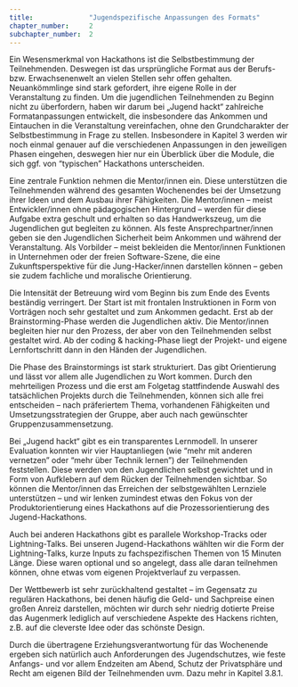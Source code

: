 ```yaml
---
title:				"Jugendspezifische Anpassungen des Formats"
chapter_number: 	2
subchapter_number:	2
---
```


Ein Wesensmerkmal von Hackathons ist die Selbstbestimmung der Teilnehmenden. Deswegen ist das ursprüngliche Format aus der Berufs- bzw. Erwachsenenwelt an vielen Stellen sehr offen gehalten. Neuankömmlinge sind stark gefordert, ihre eigene Rolle in der Veranstaltung zu finden. Um die jugendlichen Teilnehmenden zu Beginn nicht zu überfordern, haben wir darum bei „Jugend hackt“ zahlreiche Formatanpassungen entwickelt, die insbesondere das Ankommen und Eintauchen in die Veranstaltung vereinfachen, ohne den Grundcharakter der Selbstbestimmung in Frage zu stellen. Insbesondere in Kapitel 3 werden wir noch einmal genauer auf die verschiedenen Anpassungen in den jeweiligen Phasen eingehen, deswegen hier nur ein Überblick über die Module, die sich ggf. von “typischen” Hackathons unterscheiden.

Eine zentrale Funktion nehmen die Mentor/innen ein. Diese unterstützen die Teilnehmenden während des gesamten Wochenendes bei der Umsetzung ihrer Ideen und dem Ausbau ihrer Fähigkeiten. Die Mentor/innen – meist Entwickler/innen ohne pädagogischen Hintergrund – werden für diese Aufgabe extra geschult und erhalten so das Handwerkszeug, um die Jugendlichen gut begleiten zu können. Als feste Ansprechpartner/innen geben sie den Jugendlichen Sicherheit beim Ankommen und während der Veranstaltung. Als Vorbilder – meist bekleiden die Mentor/innen Funktionen in Unternehmen oder der freien Software-Szene, die eine Zukunftsperspektive für die Jung-Hacker/innen darstellen können – geben sie zudem fachliche und moralische Orientierung.

Die Intensität der Betreuung wird vom Beginn bis zum Ende des Events beständig verringert. Der Start ist mit frontalen Instruktionen in Form von Vorträgen noch sehr gestaltet und zum Ankommen gedacht. Erst ab der Brainstorming-Phase werden die Jugendlichen aktiv. Die Mentor/innen begleiten hier nur den Prozess, der aber von den Teilnehmenden selbst gestaltet wird. Ab der coding & hacking-Phase liegt der Projekt- und eigene Lernfortschritt dann in den Händen der Jugendlichen.

Die Phase des Brainstormings ist stark strukturiert. Das gibt Orientierung und lässt vor allem alle Jugendlichen zu Wort kommen. Durch den mehrteiligen Prozess und die erst am Folgetag stattfindende Auswahl des tatsächlichen Projekts durch die Teilnehmenden, können sich alle frei entscheiden – nach präferiertem Thema, vorhandenen Fähigkeiten und Umsetzungsstrategien der Gruppe, aber auch nach gewünschter Gruppenzusammensetzung.

Bei „Jugend hackt“ gibt es ein transparentes Lernmodell. In unserer Evaluation konnten wir vier Hauptanliegen (wie “mehr mit anderen vernetzen” oder “mehr über Technik lernen”) der Teilnehmenden feststellen. Diese werden von den Jugendlichen selbst gewichtet und in Form von Aufklebern auf dem Rücken der Teilnehmenden sichtbar. So können die Mentor/innen das Erreichen der selbstgewählten Lernziele unterstützen – und wir lenken zumindest etwas den Fokus von der Produktorientierung eines Hackathons auf die Prozessorientierung des Jugend-Hackathons.

Auch bei anderen Hackathons gibt es parallele Workshop-Tracks oder Lightning-Talks. Bei unseren Jugend-Hackathons wählten wir die Form der Lightning-Talks, kurze Inputs zu fachspezifischen Themen von 15 Minuten Länge. Diese waren optional und so angelegt, dass alle daran teilnehmen können, ohne etwas vom eigenen Projektverlauf zu verpassen.

Der Wettbewerb ist sehr zurückhaltend gestaltet – im Gegensatz zu regulären Hackathons, bei denen häufig die Geld- und Sachpreise einen großen Anreiz darstellen, möchten wir durch sehr niedrig dotierte Preise das Augenmerk lediglich auf verschiedene Aspekte des Hackens richten, z.B. auf die cleverste Idee oder das schönste Design.

Durch die übertragene Erziehungsverantwortung für das Wochenende ergeben sich natürlich auch Anforderungen des Jugendschutzes, wie feste Anfangs- und vor allem Endzeiten am Abend, Schutz der Privatsphäre und Recht am eigenen Bild der Teilnehmenden uvm. Dazu mehr in Kapitel 3.8.1.